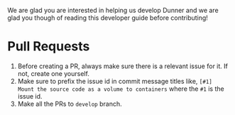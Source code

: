 We are glad you are interested in helping us develop Dunner and we are glad you though of reading this developer guide before contributing! 

# Pull Requests
1. Before creating a PR, always make sure there is a relevant issue for it. If not, create one yourself.
2. Make sure to prefix the issue id in commit message titles like, `[#1] Mount the source code as a volume to containers` where the `#1` is the issue id.
3. Make all the PRs to `develop` branch.